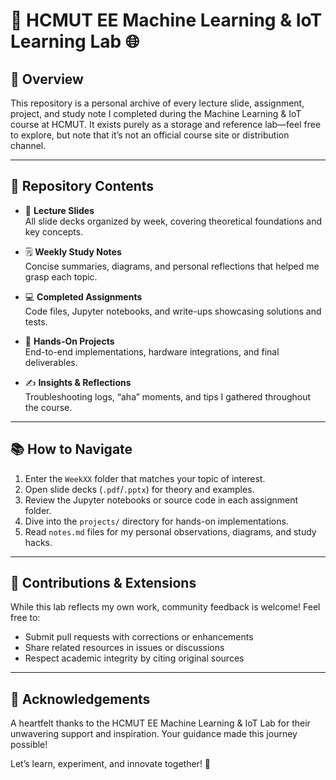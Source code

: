 # 🚀 HCMUT EE Machine Learning & IoT Learning Lab 🌐

## 📝 Overview

This repository is a personal archive of every lecture slide, assignment, project, and study note I completed during the Machine Learning & IoT course at HCMUT. It exists purely as a storage and reference lab—feel free to explore, but note that it’s not an official course site or distribution channel.

---

## 📂 Repository Contents

- 📑 **Lecture Slides**  
  All slide decks organized by week, covering theoretical foundations and key concepts.

- 🗒️ **Weekly Study Notes**  
  Concise summaries, diagrams, and personal reflections that helped me grasp each topic.

- 💻 **Completed Assignments**  
  Code files, Jupyter notebooks, and write-ups showcasing solutions and tests.

- 🔧 **Hands-On Projects**  
  End-to-end implementations, hardware integrations, and final deliverables.

- ✍️ **Insights & Reflections**  
  Troubleshooting logs, “aha” moments, and tips I gathered throughout the course.

---

## 📚 How to Navigate

1. Enter the `WeekXX` folder that matches your topic of interest.  
2. Open slide decks (`.pdf`/`.pptx`) for theory and examples.  
3. Review the Jupyter notebooks or source code in each assignment folder.  
4. Dive into the `projects/` directory for hands-on implementations.  
5. Read `notes.md` files for my personal observations, diagrams, and study hacks.

---

## 🤝 Contributions & Extensions

While this lab reflects my own work, community feedback is welcome! Feel free to:

- Submit pull requests with corrections or enhancements  
- Share related resources in issues or discussions  
- Respect academic integrity by citing original sources

---

## 🙏 Acknowledgements

A heartfelt thanks to the HCMUT EE Machine Learning & IoT Lab for their unwavering support and inspiration. Your guidance made this journey possible!

Let’s learn, experiment, and innovate together! 🚀  
